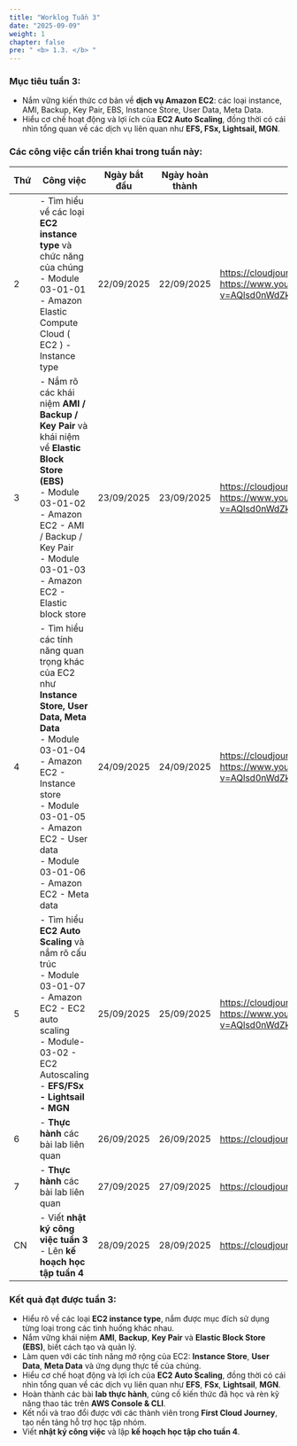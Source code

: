 ```yaml
---
title: "Worklog Tuần 3"
date: "2025-09-09"
weight: 1
chapter: false
pre: " <b> 1.3. </b> "
---
```


### Mục tiêu tuần 3:

* Nắm vững kiến thức cơ bản về **dịch vụ Amazon EC2**: các loại instance, AMI, Backup, Key Pair, EBS, Instance Store, User Data, Meta Data.  
* Hiểu cơ chế hoạt động và lợi ích của **EC2 Auto Scaling**, đồng thời có cái nhìn tổng quan về các dịch vụ liên quan như **EFS, FSx, Lightsail, MGN**.

### Các công việc cần triển khai trong tuần này:
| Thứ | Công việc                                                                                                                                                                                   | Ngày bắt đầu | Ngày hoàn thành | Nguồn tài liệu                            |
| --- | ------------------------------------------------------------------------------------------------------------------------------------------------------------------------------------------- | ------------ | --------------- | ----------------------------------------- |
| 2   | - Tìm hiểu về các loại **EC2 instance type** và chức năng của chúng <br> - Module 03-01-01 - Amazon Elastic Compute Cloud ( EC2 ) - Instance type                                                                                             | 22/09/2025   | 22/09/2025      |<https://cloudjourney.awsstudygroup.com/> <https://www.youtube.com/watch?v=AQlsd0nWdZk&list=PLahN4TLWtox2a3vElknwzU_urND8hLn1i&index=1/>|
| 3   | - Nắm rõ các khái niệm **AMI / Backup / Key Pair** và khái niệm về **Elastic Block Store (EBS)** <br> - Module 03-01-02 - Amazon EC2 - AMI / Backup / Key Pair <br> - Module 03-01-03 - Amazon EC2 - Elastic block store                                         | 23/09/2025   | 23/09/2025      | <https://cloudjourney.awsstudygroup.com/> <https://www.youtube.com/watch?v=AQlsd0nWdZk&list=PLahN4TLWtox2a3vElknwzU_urND8hLn1i&index=1/>|
| 4   | - Tìm hiểu các tính năng quan trọng khác của EC2 như **Instance Store, User Data, Meta Data** <br> - Module 03-01-04 - Amazon EC2 - Instance store <br> - Module 03-01-05 - Amazon EC2 - User data <br> - Module 03-01-06 - Amazon EC2 - Meta data| 24/09/2025   | 24/09/2025      | <https://cloudjourney.awsstudygroup.com/> <https://www.youtube.com/watch?v=AQlsd0nWdZk&list=PLahN4TLWtox2a3vElknwzU_urND8hLn1i&index=1/>|
| 5   | - Tìm hiểu **EC2 Auto Scaling** và nắm rõ cấu trúc <br> - Module 03-01-07 - Amazon EC2 - EC2 auto scaling <br> - Module-03-02 - EC2 Autoscaling - **EFS/FSx - Lightsail - MGN** | 25/09/2025   | 25/09/2025      | <https://cloudjourney.awsstudygroup.com/> <https://www.youtube.com/watch?v=AQlsd0nWdZk&list=PLahN4TLWtox2a3vElknwzU_urND8hLn1i&index=1/>|
| 6   | - **Thực hành** các bài lab liên quan                                                                                        | 26/09/2025   | 26/09/2025      | <https://cloudjourney.awsstudygroup.com/> |
| 7  | - **Thực hành** các bài lab liên quan                                                                                        | 27/09/2025   | 27/09/2025      | <https://cloudjourney.awsstudygroup.com/> |
| CN   | - Viết **nhật ký công việc tuần 3** <br> - Lên **kế hoạch học tập tuần 4**                                                                                             | 28/09/2025   | 28/09/2025      | <https://cloudjourney.awsstudygroup.com/> |

### Kết quả đạt được tuần 3:

- Hiểu rõ về các loại **EC2 instance type**, nắm được mục đích sử dụng từng loại trong các tình huống khác nhau.  
- Nắm vững khái niệm **AMI**, **Backup**, **Key Pair** và **Elastic Block Store (EBS)**, biết cách tạo và quản lý.  
- Làm quen với các tính năng mở rộng của EC2: **Instance Store**, **User Data**, **Meta Data** và ứng dụng thực tế của chúng.  
- Hiểu cơ chế hoạt động và lợi ích của **EC2 Auto Scaling**, đồng thời có cái nhìn tổng quan về các dịch vụ liên quan như **EFS**, **FSx**, **Lightsail**, **MGN**.  
- Hoàn thành các bài **lab thực hành**, củng cố kiến thức đã học và rèn kỹ năng thao tác trên **AWS Console & CLI**.  
- Kết nối và trao đổi được với các thành viên trong **First Cloud Journey**, tạo nền tảng hỗ trợ học tập nhóm.  
- Viết **nhật ký công việc** và lập **kế hoạch học tập cho tuần 4**.  
